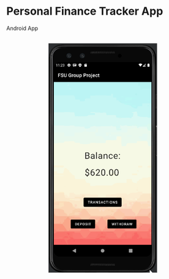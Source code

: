 # Personal Finance Tracker App
Android App

<br>

<div align='center'>
  <img src='BankingApp.gif' title='Banking Project Gif' height='600' alt='Banking Project Gif' />
</div>
